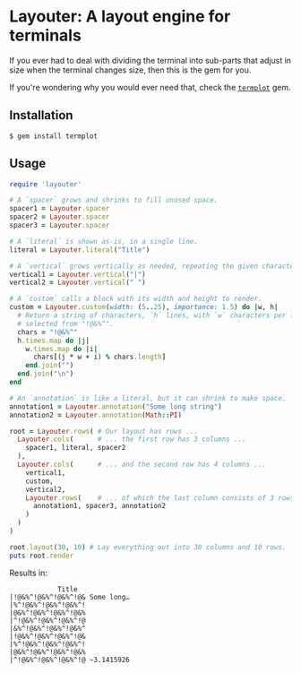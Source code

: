 # Layouter: A layout engine for terminals

If you ever had to deal with dividing the terminal into sub-parts that adjust
in size when the terminal changes size, then this is the gem for you.

If you're wondering why you would ever need that, check the
[`termplot`](https://github.com/staii/termplot) gem.

## Installation

```console
$ gem install termplot
```

## Usage

```ruby
require 'layouter'

# A `spacer` grows and shrinks to fill unused space.
spacer1 = Layouter.spacer
spacer2 = Layouter.spacer
spacer3 = Layouter.spacer

# A `literal` is shown as-is, in a single line.
literal = Layouter.literal("Title")

# A `vertical` grows vertically as needed, repeating the given character.
vertical1 = Layouter.vertical("|")
vertical2 = Layouter.vertical(" ")

# A `custom` calls a block with its width and height to render.
custom = Layouter.custom(width: (5..25), importance: 1.5) do |w, h|
  # Return a string of characters, `h` lines, with `w` characters per line,
  # selected from "!@&%^".
  chars = "!@&%^"
  h.times.map do |j|
    w.times.map do |i|
      chars[(j * w + i) % chars.length]
    end.join("")
  end.join("\n")
end

# An `annotation` is like a literal, but it can shrink to make space.
annotation1 = Layouter.annotation("Some long string")
annotation2 = Layouter.annotation(Math::PI)

root = Layouter.rows( # Our layout has rows ...
  Layouter.cols(      # ... the first row has 3 columns ...
    spacer1, literal, spacer2
  ),
  Layouter.cols(      # ... and the second row has 4 columns ...
    vertical1,
    custom,
    vertical2,
    Layouter.rows(    # ... of which the last column consists of 3 rows.
      annotation1, spacer3, annotation2
    )
  )
)

root.layout(30, 10) # Lay everything out into 30 columns and 10 rows.
puts root.render
```

Results in:

```
            Title             
|!@&%^!@&%^!@&%^!@& Some long…
|%^!@&%^!@&%^!@&%^!           
|@&%^!@&%^!@&%^!@&%           
|^!@&%^!@&%^!@&%^!@           
|&%^!@&%^!@&%^!@&%^           
|!@&%^!@&%^!@&%^!@&           
|%^!@&%^!@&%^!@&%^!           
|@&%^!@&%^!@&%^!@&%           
|^!@&%^!@&%^!@&%^!@ ~3.1415926
```
